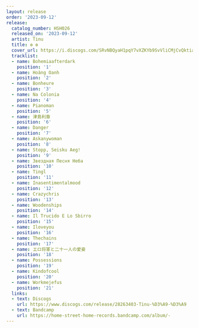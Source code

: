 ```yaml
---
layout: release
order: '2023-09-12'
release:
  catalog_number: HSH026
  released_on: '2023-09-12'
  artist: Tinu
  title: ө ө
  cover_url: https://i.discogs.com/SRvNBQyaH1pqY7vXZKYb9SvVliCMjCvQktiaiLqAHwY/rs:fit/g:sm/q:90/h:600/w:600/czM6Ly9kaXNjb2dz/LWRhdGFiYXNlLWlt/YWdlcy9SLTI4MjYz/NDAzLTE2OTQ3MTg0/MDQtOTc1NC5qcGVn.jpeg
  tracklist:
  - name: Bohemiaafterdark
    position: '1'
  - name: Hoàng Oanh
    position: '2'
  - name: Bonheure
    position: '3'
  - name: Na Colonia
    position: '4'
  - name: Pianoman
    position: '5'
  - name: 津島利章
    position: '6'
  - name: Danger
    position: '7'
  - name: Askanywoman
    position: '8'
  - name: Stopp, Seisku Aeg!
    position: '9'
  - name: Звездная Песня Неба
    position: '10'
  - name: Tingl
    position: '11'
  - name: Inasentimentalmood
    position: '12'
  - name: Crazychris
    position: '13'
  - name: Woodenships
    position: '14'
  - name: Il Trucido E Lo Sbirro
    position: '15'
  - name: Iloveyou
    position: '16'
  - name: Thechains
    position: '17'
  - name: エロ将軍と二十一人の愛妾
    position: '18'
  - name: Possessions
    position: '19'
  - name: Kindofcool
    position: '20'
  - name: Workmejefus
    position: '21'
  links:
  - text: Discogs
    url: https://www.discogs.com/release/28263403-Tinu-%D3%A9-%D3%A9
  - text: Bandcamp
    url: https://home-street-home-records.bandcamp.com/album/-
---
```

